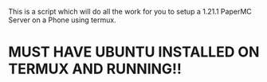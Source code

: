 This is a script which will do all the work for you to setup a 1.21.1 PaperMC Server on a Phone using termux.
# MUST HAVE UBUNTU INSTALLED ON TERMUX AND RUNNING!!
